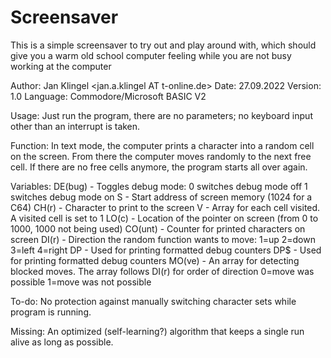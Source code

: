# Screensaver
This is a simple screensaver to try out and play around with, which should give you a warm old school computer feeling while you are not busy working at the computer

Author: Jan Klingel <jan.a.klingel AT t-online.de>
Date: 27.09.2022
Version: 1.0
Language: Commodore/Microsoft BASIC V2

Usage: Just run the program, there are no parameters; no keyboard input other than an interrupt is taken.

Function: In text mode, the computer prints a character into a random cell on the screen. From there the computer moves randomly to the next free cell. If there are no free cells anymore, the program starts all over again.

Variables: 
	DE(bug)	- Toggles debug mode:
			0 switches debug mode off
			1 switches debug mode on
	S	- Start address of screen memory (1024 for a C64)
	CH(r)	- Character to print to the screen
	V	- Array for each cell visited. A visited cell is set to 1
	LO(c)	- Location of the pointer on screen (from 0 to 1000, 1000 not being used)
	CO(unt)	- Counter for printed characters on screen
	DI(r)	- Direction the random function wants to move:
			1=up
			2=down
			3=left
			4=right
	DP	- Used for printing formatted debug counters
	DP$	- Used for printing formatted debug counters
	MO(ve)  - An array for detecting blocked moves. The array follows DI(r) for order of direction
			0=move was possible
			1=move was not possible

To-do: No protection against manually switching character sets while program is running.

Missing: An optimized (self-learning?) algorithm that keeps a single run alive as long as possible. 

